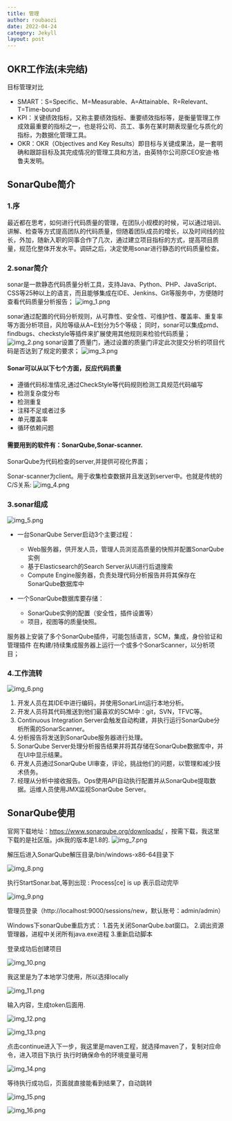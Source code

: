 ```yaml
---
title: 管理
author: roubaozi
date: 2022-04-24
category: Jekyll
layout: post
---
```


OKR工作法(未完结)
-------------
目标管理对比
- SMART：S=Specific、M=Measurable、A=Attainable、R=Relevant、T=Time-bound
- KPI：关键绩效指标，又称主要绩效指标、重要绩效指标等，是衡量管理工作成效最重要的指标之一，也是将公司、员工、事务在某时期表现量化与质化的指标，为数据化管理工具。
- OKR：OKR（Objectives and Key Results）即目标与关键成果法，是一套明确和跟踪目标及其完成情况的管理工具和方法，由英特尔公司原CEO安迪·格鲁夫发明。







SonarQube简介
-------------
### 1.序
最近都在思考，如何进行代码质量的管理，在团队小规模的时候，可以通过培训、讲解、检查等方式提高团队的代码质量，但随着团队成员的增长，以及时间线的拉长，外加，随新入职的同事合作了几次，通过建立项目指标的方式，提高项目质量，规范化整体开发水平。调研之后，决定使用sonar进行静态的代码质量检查。
### 2.sonar简介
sonar是一款静态代码质量分析工具，支持Java、Python、PHP、JavaScript、CSS等25种以上的语言，而且能够集成在IDE、Jenkins、Git等服务中，方便随时查看代码质量分析报告；
![img_1.png](https://liangkuaiqianderoubaozi.github.io/blog/gitbook/resources/manager/img_1.png)

sonar通过配置的代码分析规则，从可靠性、安全性、可维护性、覆盖率、重复率等方面分析项目，风险等级从A~E划分为5个等级；
同时，sonar可以集成pmd、findbugs、checkstyle等插件来扩展使用其他规则来检验代码质量；
![img_2.png](https://liangkuaiqianderoubaozi.github.io/blog/gitbook/resources/manager/img_2.png)
sonar设置了质量门，通过设置的质量门评定此次提交分析的项目代码是否达到了规定的要求；
![img_3.png](https://liangkuaiqianderoubaozi.github.io/blog/gitbook/resources/manager/img_3.png)
#### Sonar可以从以下七个方面，反应代码质量
- 遵循代码标准情况,通过CheckStyle等代码规则检测工具规范代码编写
- 检测复杂度分布 
- 检测重复 
- 注释不足或者过多 
- 单元覆盖率 
- 循环依赖问题
#### 需要用到的软件有：SonarQube,Sonar-scanner.
SonarQube为代码检查的server,并提供可视化界面；

Sonar-scanner为client。用于收集检查数据并且发送到server中。也就是传统的C/S关系:
![img_4.png](https://liangkuaiqianderoubaozi.github.io/blog/gitbook/resources/manager/img_4.png)

### 3.sonar组成
![img_5.png](https://liangkuaiqianderoubaozi.github.io/blog/gitbook/resources/manager/img_5.png)
- 一台SonarQube Server启动3个主要过程：
  - Web服务器，供开发人员，管理人员浏览高质量的快照并配置SonarQube实例
  - 基于Elasticsearch的Search Server从UI进行后退搜索
  - Compute Engine服务器，负责处理代码分析报告并将其保存在SonarQube数据库中


- 一个SonarQube数据库要存储：
  - SonarQube实例的配置（安全性，插件设置等）
  - 项目，视图等的质量快照。

服务器上安装了多个SonarQube插件，可能包括语言，SCM，集成，身份验证和管理插件
在构建/持续集成服务器上运行一个或多个SonarScanner，以分析项目；

### 4.工作流转
![img_6.png](https://liangkuaiqianderoubaozi.github.io/blog/gitbook/resources/manager/img_6.png)

1. 开发人员在其IDE中进行编码，并使用SonarLint运行本地分析。
2. 开发人员将其代码推送到他们最喜欢的SCM中：git，SVN，TFVC等。
3. Continuous Integration Server会触发自动构建，并执行运行SonarQube分析所需的SonarScanner。
4. 分析报告将发送到SonarQube服务器进行处理。
5. SonarQube Server处理分析报告结果并将其存储在SonarQube数据库中，并在UI中显示结果。
6. 开发人员通过SonarQube UI审查，评论，挑战他们的问题，以管理和减少技术债务。
7. 经理从分析中接收报告。Ops使用API自动执行配置并从SonarQube提取数据。运维人员使用JMX监视SonarQube Server。

SonarQube使用
-------------
官网下载地址：https://www.sonarqube.org/downloads/ ，按需下载，我这里下载的是社区版。jdk我的版本是1.8的.
![img_7.png](https://liangkuaiqianderoubaozi.github.io/blog/gitbook/resources/manager/img_7.png)

解压后进入SonarQube解压目录/bin/windows-x86-64目录下

![img_8.png](https://liangkuaiqianderoubaozi.github.io/blog/gitbook/resources/manager/img_8.png)

执行StartSonar.bat,等到出现 : Process[ce] is up 表示启动完毕

![img_9.png](https://liangkuaiqianderoubaozi.github.io/blog/gitbook/resources/manager/img_9.png)


管理员登录（http://localhost:9000/sessions/new，默认账号：admin/admin）

Windows下sonarQube重启方式：
1.首先关闭SonarQube.bat窗口。
2.调出资源管理器，进程中关闭所有java.exe进程
3.重新启动脚本

登录成功后创建项目

![img_10.png](https://liangkuaiqianderoubaozi.github.io/blog/gitbook/resources/manager/img_10.png)

我这里是为了本地学习使用，所以选择locally

![img_11.png](https://liangkuaiqianderoubaozi.github.io/blog/gitbook/resources/manager/img_11.png)

输入内容，生成token后面用.

![img_12.png](https://liangkuaiqianderoubaozi.github.io/blog/gitbook/resources/manager/img_12.png)


![img_13.png](https://liangkuaiqianderoubaozi.github.io/blog/gitbook/resources/manager/img_13.png)

点击continue进入下一步，我这里是maven工程，就选择maven了，复制对应命令，进入项目下执行
执行时确保命令的环境变量可用

![img_14.png](https://liangkuaiqianderoubaozi.github.io/blog/gitbook/resources/manager/img_14.png)

等待执行成功后，页面就直接能看到结果了，自动跳转

![img_15.png](https://liangkuaiqianderoubaozi.github.io/blog/gitbook/resources/manager/img_15.png)


![img_16.png](https://liangkuaiqianderoubaozi.github.io/blog/gitbook/resources/manager/img_16.png)


